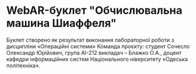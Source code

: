  # WebAR-буклет "Обчислювальна машина Шиаффеля"
 Буклет створено як результат виконання лабораторної роботи з дисципліни «Операційні системи»
 Команда проєкту: студент Сочесло Олександр Юрійович, група АІ-212
 викладач – Блажко О.А., доцент кафедри інформаційних систем Національного
 ніверситету «Одеська політехніка».
